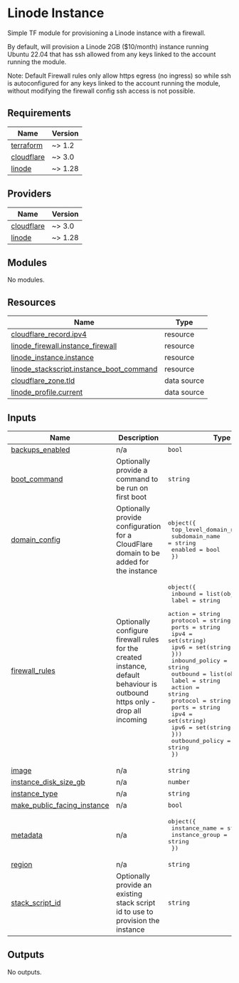 # Linode Instance

Simple TF module for provisioning a Linode instance with a firewall.

By default, will provision a Linode 2GB ($10/month) instance running Ubuntu 22.04 that has ssh allowed from any keys 
linked to the account running the module.

Note: Default Firewall rules only allow https egress (no ingress) so while ssh is autoconfigured for any keys linked to 
the account running the module, without modifying the firewall config ssh access is not possible.

<!-- BEGIN_TF_DOCS -->
## Requirements

| Name | Version |
|------|---------|
| <a name="requirement_terraform"></a> [terraform](#requirement\_terraform) | ~> 1.2 |
| <a name="requirement_cloudflare"></a> [cloudflare](#requirement\_cloudflare) | ~> 3.0 |
| <a name="requirement_linode"></a> [linode](#requirement\_linode) | ~> 1.28 |

## Providers

| Name | Version |
|------|---------|
| <a name="provider_cloudflare"></a> [cloudflare](#provider\_cloudflare) | ~> 3.0 |
| <a name="provider_linode"></a> [linode](#provider\_linode) | ~> 1.28 |

## Modules

No modules.

## Resources

| Name | Type |
|------|------|
| [cloudflare_record.ipv4](https://registry.terraform.io/providers/cloudflare/cloudflare/latest/docs/resources/record) | resource |
| [linode_firewall.instance_firewall](https://registry.terraform.io/providers/linode/linode/latest/docs/resources/firewall) | resource |
| [linode_instance.instance](https://registry.terraform.io/providers/linode/linode/latest/docs/resources/instance) | resource |
| [linode_stackscript.instance_boot_command](https://registry.terraform.io/providers/linode/linode/latest/docs/resources/stackscript) | resource |
| [cloudflare_zone.tld](https://registry.terraform.io/providers/cloudflare/cloudflare/latest/docs/data-sources/zone) | data source |
| [linode_profile.current](https://registry.terraform.io/providers/linode/linode/latest/docs/data-sources/profile) | data source |

## Inputs

| Name | Description | Type | Default | Required |
|------|-------------|------|---------|:--------:|
| <a name="input_backups_enabled"></a> [backups\_enabled](#input\_backups\_enabled) | n/a | `bool` | `true` | no |
| <a name="input_boot_command"></a> [boot\_command](#input\_boot\_command) | Optionally provide a command to be run on first boot | `string` | `""` | no |
| <a name="input_domain_config"></a> [domain\_config](#input\_domain\_config) | Optionally provide configuration for a CloudFlare domain to be added for the instance | <pre>object({<br>    top_level_domain_name = string<br>    subdomain_name        = string<br>    enabled               = bool<br>  })</pre> | <pre>{<br>  "enabled": false,<br>  "subdomain_name": "",<br>  "top_level_domain_name": ""<br>}</pre> | no |
| <a name="input_firewall_rules"></a> [firewall\_rules](#input\_firewall\_rules) | Optionally configure firewall rules for the created instance, default behaviour is outbound https only - drop all incoming | <pre>object({<br>    inbound = list(object({<br>      label    = string<br>      action   = string<br>      protocol = string<br>      ports    = string<br>      ipv4     = set(string)<br>      ipv6     = set(string)<br>    }))<br>    inbound_policy = string<br>    outbound = list(object({<br>      label    = string<br>      action   = string<br>      protocol = string<br>      ports    = string<br>      ipv4     = set(string)<br>      ipv6     = set(string)<br>    }))<br>    outbound_policy = string<br>  })</pre> | <pre>{<br>  "inbound": [],<br>  "inbound_policy": "DROP",<br>  "outbound": [<br>    {<br>      "action": "ACCEPT",<br>      "ipv4": [<br>        "0.0.0.0/0"<br>      ],<br>      "ipv6": [<br>        "::/0"<br>      ],<br>      "label": "allow-https",<br>      "ports": "443",<br>      "protocol": "TCP"<br>    }<br>  ],<br>  "outbound_policy": "DROP"<br>}</pre> | no |
| <a name="input_image"></a> [image](#input\_image) | n/a | `string` | `"linode/ubuntu22.04"` | no |
| <a name="input_instance_disk_size_gb"></a> [instance\_disk\_size\_gb](#input\_instance\_disk\_size\_gb) | n/a | `number` | `50` | no |
| <a name="input_instance_type"></a> [instance\_type](#input\_instance\_type) | n/a | `string` | `"g6-standard-1"` | no |
| <a name="input_make_public_facing_instance"></a> [make\_public\_facing\_instance](#input\_make\_public\_facing\_instance) | n/a | `bool` | `false` | no |
| <a name="input_metadata"></a> [metadata](#input\_metadata) | n/a | <pre>object({<br>    instance_name  = string<br>    instance_group = string<br>  })</pre> | n/a | yes |
| <a name="input_region"></a> [region](#input\_region) | n/a | `string` | `"eu-west"` | no |
| <a name="input_stack_script_id"></a> [stack\_script\_id](#input\_stack\_script\_id) | Optionally provide an existing stack script id to use to provision the instance | `string` | `""` | no |

## Outputs

No outputs.
<!-- END_TF_DOCS -->